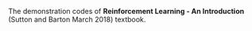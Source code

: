 The demonstration codes of **Reinforcement Learning - An Introduction** (Sutton and Barton March 2018) textbook.
 
